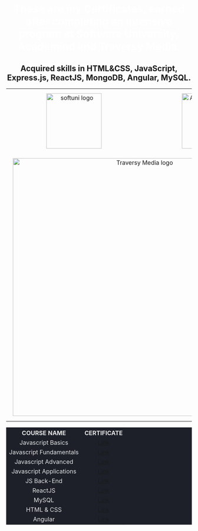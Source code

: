 <div align="center">
<h1 style="color:white">These are my Certificates, earned after completing an intensive program at Software University, Academind and Traversy Media.</h1>
<h2>Acquired skills in HTML&CSS, JavaScript, Express.js, ReactJS, MongoDB, Angular, MySQL.</h2>

<table>
  <tr>
    <td style="text-align:center;">
    <img src="https://upload.wikimedia.org/wikipedia/commons/7/76/Logo_Software_University_%28SoftUni%29_-_blue.png" 
  alt="softuni logo"
  style="width:150px; padding:10px; margin: 0 auto; display: block;"
  />
  </td>
    <td style="text-align:center;">
    <img src="https://www.filepicker.io/api/file/6IvcppitT6220YqR2CZb" 
  alt="Academind logo"
   style="width:150px; padding:10px; margin: 0 auto; display: block;"
  />
  </td>
  </tr>
   <tr>
   <td colspan="2" style="text-align:center;">
   <img src="https://yt3.googleusercontent.com/FGxGbXEEUNf5GWcraGa-f4PLGdDGIgOf4C6LH0PKH3ug-W8PR0tXkUq8eKPAbz8kCFKhVck7tA=w1060-fcrop64=1,00005a57ffffa5a8-k-c0xffffffff-no-nd-rj" 
  alt="Traversy Media logo"
  style="width:700px; padding:10px; margin: 0 auto; display: block;"
  /> 
  </td>
  </tr>
</table>

<table style="width:100%; max-width:1000px; background-color:#1d2029; color:#e4e4e4">
<tr>
  <th style="text-align:center; vertical-align: middle;">COURSE NAME</th>
  <th style="text-align:center; vertical-align: middle;">CERTIFICATE</th>
</tr>
<tr>
  <td style="text-align: center; vertical-align: middle;">Javascript Basics</td>
  <td style="text-align: center; vertical-align: middle;">
    <a href="https://github.com/kalinsky-dev/my-certificates/blob/main/Programming%20Basics%20-%20January%202022%20-%20Certificate.pdf">Link</a> 
  </td>
</tr>
<tr>
  <td style="text-align: center; vertical-align: middle;">Javascript Fundamentals</td>
  <td style="text-align: center; vertical-align: middle;">
    <a href="https://github.com/kalinsky-dev/my-certificates/blob/main/Programming%20Fundamentals%20with%20JavaScript%20-%20May%202022%20-%20Certificate.pdf">Link</a> 
  </td>
</tr>
<tr>
  <td style="text-align: center; vertical-align: middle;">Javascript Advanced</td>
  <td style="text-align: center; vertical-align: middle;">
    <a href="https://github.com/kalinsky-dev/my-certificates/blob/main/JS%20Advanced%20-%20September%202022%20-%20Certificate.pdf">Link</a> 
  </td>
</tr>
<tr>
  <td style="text-align: center; vertical-align: middle;">Javascript Applications</td>
  <td style="text-align: center; vertical-align: middle;">
    <a href="https://github.com/kalinsky-dev/my-certificates/blob/main/JS%20Applications%20-%20October%202022%20-%20Certificate.pdf">Link</a> 
  </td>
</tr>
<tr>
  <td style="text-align: center; vertical-align: middle;">JS Back-End</td>
  <td style="text-align: center; vertical-align: middle;">
    <a href="https://github.com/kalinsky-dev/my-certificates/blob/main/JS%20Back-End%20-%20January%202023%20-%20Certificate.pdf">Link</a> 
  </td>
</tr>
<tr>
  <td style="text-align: center; vertical-align: middle;">ReactJS</td>
  <td style="text-align: center; vertical-align: middle;">
    <a href="https://github.com/kalinsky-dev/my-certificates/blob/main/ReactJS%20-%20February%202023%20-%20Certificate.pdf">Link</a> 
  </td>
</tr>
<tr>
  <td style="text-align: center; vertical-align: middle;">MySQL</td>
  <td style="text-align: center; vertical-align: middle;">
    <a href="https://github.com/kalinsky-dev/my-certificates/blob/main/MySQL%20-%20May%202023%20-%20Certificate.pdf">Link</a> 
  </td>
</tr>
<tr>
  <td style="text-align: center; vertical-align: middle;">HTML & CSS</td>
  <td style="text-align: center; vertical-align: middle;">
    <a href="https://github.com/kalinsky-dev/my-certificates/blob/main/HTML%20%26%20CSS%20-%20May%202023%20-%20Certificate.pdf">Link</a> 
  </td>
</tr>
<tr>
  <td style="text-align: center; vertical-align: middle;">Angular</td>
  <td style="text-align: center; vertical-align: middle;">
    <a href="https://github.com/kalinsky-dev/my-certificates/blob/main/Angular%20-%20June%202023%20-%20Certificate.pdf">Link</a> 
  </td>
</tr>
</table>
  <div>
